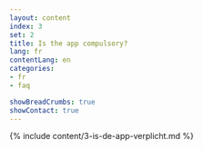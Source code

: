 ```yaml
---
layout: content
index: 3
set: 2
title: Is the app compulsory?
lang: fr
contentLang: en
categories:
- fr
- faq

showBreadCrumbs: true
showContact: true
---
```

{% include content/3-is-de-app-verplicht.md %}

